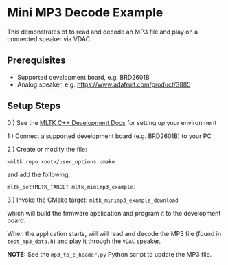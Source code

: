 # Mini MP3 Decode Example

This demonstrates of to read and decode an MP3 file and play on a connected speaker via VDAC.


## Prerequisites

- Supported development board, e.g. BRD2601B
- Analog speaker, e.g. https://www.adafruit.com/product/3885


## Setup Steps


0 ) See the [MLTK C++ Development Docs](https://siliconlabs.github.io/mltk/docs/cpp_development/index.html) for setting up your environment

1 ) Connect a supported development board (e.g. BRD2601B) to your PC

2 ) Create or modify the file:

```
<mltk repo root>/user_options.cmake
```

and add the following:

```
mltk_set(MLTK_TARGET mltk_minimp3_example)
```


3 ) Invoke the CMake target: `mltk_minimp3_example_download`

which will build the firmware application and program it to the development board.


When the application starts, will will read and decode the MP3 file (found in `test_mp3_data.h`)
and play it through the `VDAC` speaker.


__NOTE:__ See the `mp3_to_c_header.py` Python script to update the MP3 file.